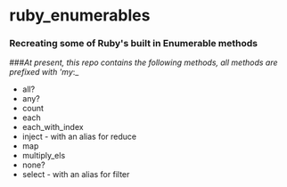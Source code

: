 # ruby_enumerables
### Recreating some of Ruby's built in Enumerable methods
###_At present, this repo contains the following methods, all methods are prefixed with 'my_:_

* all?
* any?
* count
* each
* each_with_index
* inject - with an alias for reduce
* map
* multiply_els
* none?
* select - with an alias for filter